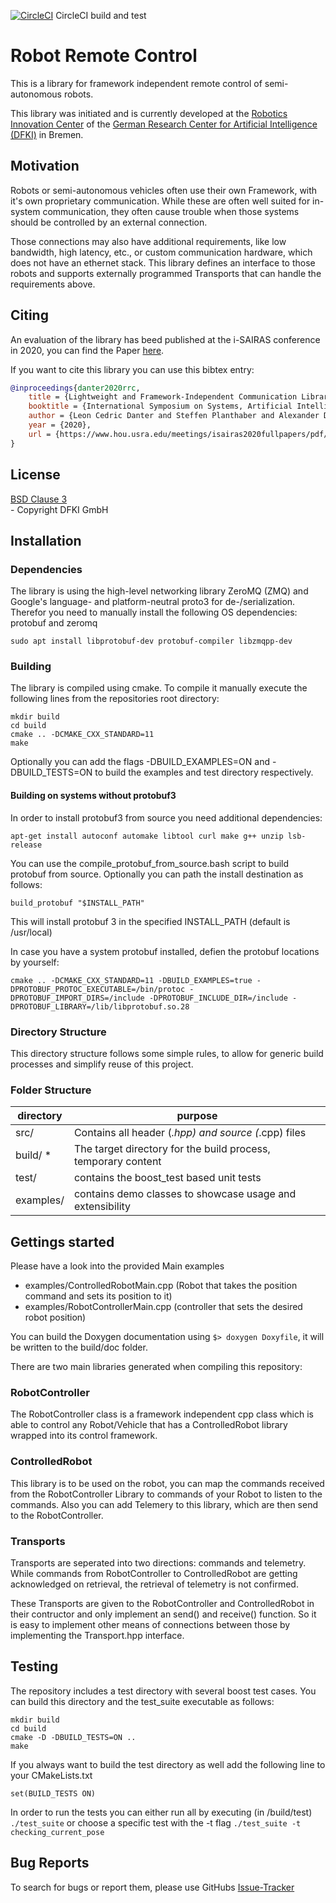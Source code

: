 [![CircleCI](https://circleci.com/gh/dfki-ric/robot_remote_control.svg?style=svg)](https://circleci.com/gh/dfki-ric/robot_remote_control) CircleCI build and test

# Robot Remote Control

This is a library for framework independent remote control of semi-autonomous robots.

This library was initiated and is currently developed at the
[Robotics Innovation Center](http://robotik.dfki-bremen.de/en/startpage.html) of the
[German Research Center for Artificial Intelligence (DFKI)](http://www.dfki.de) in Bremen.



## Motivation

Robots or semi-autonomous vehicles often use their own Framework, with it's own proprietary communication.
While these are often well suited for in-system communication, they often cause trouble when those systems should be controlled by an external connection.

Those connections may also have additional requirements, like low bandwidth, high latency, etc., or custom communication hardware, which does not have an ethernet stack.
This library defines an interface to those robots and supports externally programmed Transports that can handle the requirements above.

## Citing

An evaluation of the library has beed published at the i-SAIRAS conference in 2020, you can find the Paper [here](https://www.hou.usra.edu/meetings/isairas2020fullpapers/pdf/5063.pdf).

If you want to cite this library you can use this bibtex entry:

```bibtex
@inproceedings{danter2020rrc,
    title = {Lightweight and Framework-Independent Communication Library to Support Cross-Plattform Robotic Applications and High-Latency Connections},
    booktitle = {International Symposium on Systems, Artificial Intelligence, Robotics, and Automation in Space (i-SAIRAS), 15th, October 19-23, Online-Conference},
    author = {Leon Cedric Danter and Steffen Planthaber and Alexander Dettmann and Wiebke Brinkmann and Frank Kirchner},
    year = {2020},
    url = {https://www.hou.usra.edu/meetings/isairas2020fullpapers/pdf/5063.pdf}
}
```

## License

[BSD Clause 3](https://opensource.org/licenses/BSD-3-Clause)<br> - Copyright DFKI GmbH

## Installation

### Dependencies

The library is using the high-level networking library ZeroMQ (ZMQ) and Google's language- and platform-neutral proto3 for de-/serialization. Therefor you need to manually install the following OS dependencies: protobuf and zeromq

    sudo apt install libprotobuf-dev protobuf-compiler libzmqpp-dev

### Building

The library is compiled using cmake. To compile it manually execute the following lines from the repositories root directory:

    mkdir build
    cd build
    cmake .. -DCMAKE_CXX_STANDARD=11
    make

Optionally you can add the flags -DBUILD_EXAMPLES=ON and -DBUILD_TESTS=ON to build the examples and test directory respectively.

#### Building on systems without protobuf3

In order to install protobuf3 from source you need additional dependencies:

    apt-get install autoconf automake libtool curl make g++ unzip lsb-release

You can use the compile_protobuf_from_source.bash script to build protobuf from source. Optionally you can path the install destination as follows:

    build_protobuf "$INSTALL_PATH"

This will install protobuf 3 in the specified INSTALL_PATH (default is /usr/local)

In case you have a system protobuf installed, defien the protobuf locations by yourself:

    cmake .. -DCMAKE_CXX_STANDARD=11 -DBUILD_EXAMPLES=true -DPROTOBUF_PROTOC_EXECUTABLE=/bin/protoc -DPROTOBUF_IMPORT_DIRS=/include -DPROTOBUF_INCLUDE_DIR=/include -DPROTOBUF_LIBRARY=/lib/libprotobuf.so.28


### Directory Structure

This directory structure follows some simple rules, to allow for generic build
processes and simplify reuse of this project.

### Folder Structure

| directory         |       purpose                                                  |
| ----------------- | ------------------------------------------------------         |
| src/              | Contains all header (*.hpp) and source (*.cpp) files           |
| build/ *          | The target directory for the build process, temporary content  |
| test/             | contains the boost_test based unit tests                       |
| examples/         | contains demo classes to showcase usage and extensibility      |

## Gettings started

Please have a look into the provided Main examples

* examples/ControlledRobotMain.cpp (Robot that takes the position command and sets its position to it)
* examples/RobotControllerMain.cpp (controller that sets the desired robot position)

You can build the Doxygen documentation using `$> doxygen Doxyfile`, it will be written to the build/doc folder.

There are two main libraries generated when compiling this repository:

### RobotController

The RobotController class is a framework independent cpp class which is able to control any Robot/Vehicle that has a ControlledRobot library wrapped into its control framework.

### ControlledRobot

This library is to be used on the robot, you can map the commands received from the RobotController Library to commands of your Robot to listen to the commands.
Also you can add Telemery to this library, which are then send to the RobotController.


### Transports

Transports are seperated into two directions: commands and telemetry.
While commands from RobotController to ControlledRobot are getting acknowledged on retrieval, the retrieval of telemetry is not confirmed.

These Transports are given to the RobotController and ControlledRobot in their contructor and only implement an send() and receive() function.
So it is easy to implement other means of connections between those by implementing the Transport.hpp interface.


## Testing

The repository includes a test directory with several boost test cases. You can build this directory and the test_suite executable as follows:

    mkdir build
    cd build
    cmake -D -DBUILD_TESTS=ON ..
    make

If you always want to build the test directory as well add the following line to your CMakeLists.txt

    set(BUILD_TESTS ON)

In order to run the tests you can either run all by executing (in /build/test) ```./test_suite``` or choose a specific test with the -t flag ```./test_suite -t checking_current_pose```

## Bug Reports

To search for bugs or report them, please use GitHubs [Issue-Tracker](https://github.com/dfki-ric/robot_remote_control/issues)
